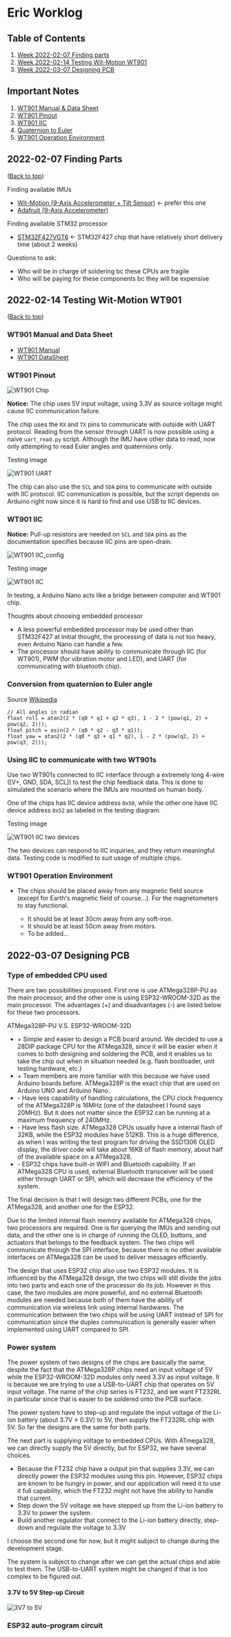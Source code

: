# Eric Worklog

## Table of Contents

1. [Week 2022-02-07 Finding parts](#2022-02-07-finding-parts)
2. [Week 2022-02-14 Testing Wit-Motion WT901](#2022-02-14-testing-wit-motion-wt901)
3. [Week 2022-03-07 Designing PCB](#2022-03-07-designing-pcb)

## Important Notes

1. [WT901 Manual & Data Sheet](#wt901-manual-and-data-sheet)
2. [WT901 Pinout](#wt901-pinout)
3. [WT901 IIC](#wt901-iic)
4. [Quaternion to Euler](#conversion-from-quaternion-to-euler-angle)
5. [WT901 Operation Environment](#wt901-operation-environment)

## 2022-02-07 Finding Parts

([Back to top](#eric-worklog))

Finding available IMUs

- [Wit-Motion (9-Axis Accelerometer + Tilt Sensor)](https://www.amazon.com/Accelerometer-Acceleration-Gyroscope-Electronic-Magnetometer/dp/B07GBRTB5K?ref_=ast_sto_dp) <- prefer this one
- [Adafruit (9-Axis Accelerometer)](https://www.amazon.com/Adafruit-Absolute-Orientation-Fusion-Breakout/dp/B017PEIGIG/ref=asc_df_B017PEIGIG/?tag=hyprod-20&linkCode=df0&hvadid=312142335725&hvpos=&hvnetw=g&hvrand=10955145127703543807&hvpone=&hvptwo=&hvqmt=&hvdev=c&hvdvcmdl=&hvlocint=&hvlocphy=9022196&hvtargid=pla-442396583748&psc=1)

Finding available STM32 processor

- [STM32F427VGT6](https://www.aliexpress.com/item/1005003731146258.html?spm=a2g0o.productlist.0.0.6f1e5287woZzTa&algo_pvid=ef53fac1-0262-4ef9-8786-5a33670db49b&aem_p4p_detail=2022020920080515995579616864100133835795&algo_exp_id=ef53fac1-0262-4ef9-8786-5a33670db49b-1&pdp_ext_f=%7B%22sku_id%22%3A%2212000026964346600%22%7D&pdp_pi=-1%3B21.0%3B-1%3B-1%40salePrice%3BUSD%3Bsearch-mainSearch) <- STM32F427 chip that have relatively short delivery time (about 2 weeks)

Questions to ask:

- Who will be in charge of soldering bc these CPUs are fragile
- Who will be paying for these components bc they will be expensive

## 2022-02-14 Testing Wit-Motion WT901

([Back to top](#eric-worklog))

### WT901 Manual and Data Sheet

- [WT901 Manual](https://github.com/WITMOTION/WT901/blob/master/WT901%20Manual.pdf)
- [WT901 DataSheet](https://github.com/WITMOTION/WT901/blob/master/WT901%20Datasheet.pdf)

### WT901 Pinout

![WT901 Chip](WT901_chip.png)

**Notice:** The chip uses 5V input voltage, using 3.3V as source voltage might cause IIC communication failure.

The chip uses the `RX` and `TX` pins to communicate with outside with UART protocol. Reading from the sensor through UART is now possible using a naive `uart_read.py` script. Although the IMU have other data to read, now only attempting to read Euler angles and quaternions only.

Testing image

![WT901 UART](WT901_UART.jpg)

The chip can also use the `SCL` and `SDA` pins to communicate with outside with IIC protocol. IIC communication is possible, but the script depends on Arduino right now since it is hard to find and use USB to IIC devices.

### WT901 IIC

**Notice:** Pull-up resistors are needed on `SCL` and `SDA` pins as the documentation specifies because IIC pins are open-drain.

![WT901 IIC_config](WT901_IIC_config.png)

Testing image

![WT901 IIC](WT901_IIC.jpg)

In testing, a Arduino Nano acts like a bridge between computer and WT901 chip.

Thoughts about choosing embedded processor

- A less powerful embedded processor may be used other than STM32F427 at initial thought, the processing of data is not too heavy, even Arduino Nano can handle a few.
- The processor should have ability to communicate through IIC (for WT901), PWM (for vibration motor and LED), and UART (for communicating with bluetooth chip).

### Conversion from quaternion to Euler angle

Source [Wikipedia](https://en.wikipedia.org/wiki/Conversion_between_quaternions_and_Euler_angles#:~:text=cy%3B%0A%0A%20%20%20%20return%20q%3B%0A%7D-,Quaternion%20to%20Euler%20angles%20conversion,-%5Bedit%5D)

    // All angles in radian
    float roll = atan2(2 * (q0 * q1 + q2 * q3), 1 - 2 * (pow(q1, 2) + pow(q2, 2)));
    float pitch = asin(2 * (q0 * q2 - q3 * q1));
    float yaw = atan2(2 * (q0 * q3 + q1 * q2), 1 - 2 * (pow(q2, 2) + pow(q3, 2)));

### Using IIC to communicate with two WT901s

Use two WT901s connected to IIC interface through a extremely long 4-wire ([V+, GND, SDA, SCL]) to test the chip feedback data. This is done to simulated the scenario where the IMUs are mounted on human body.

One of the chips has IIC device address `0x50`, while the other one have IIC device address `0x52` as labeled in the testing diagram.

Testing image

![WT901 IIC two devices](WT901_IIC_two_devices.jpg)

The two devices can respond to IIC inquiries, and they return meaningful data. Testing code is modified to suit usage of multiple chips.

### WT901 Operation Environment

- The chips should be placed away from any magnetic field source (except for Earth's magnetic field of course...). For the magnetometers to stay functional.

  - It should be at least 30cm away from any soft-iron.
  - It should be at least 50cm away from motors.
  - To be added...

## 2022-03-07 Designing PCB

### Type of embedded CPU used

There are two possibilities proposed. First one is use ATMega328P-PU as the main processor, and the other one is using ESP32-WROOM-32D as the main processor. The advantages (+) and disadvantages (-) are listed below for these two processors.

ATMega328P-PU V.S. ESP32-WROOM-32D

- \+ Simple and easier to design a PCB board around. We decided to use a 28DIP package CPU for the ATMega328, since it will be easier when it comes to both designing and soldering the PCB, and it enables us to take the chip out when in situation needed (e.g. flash bootloader, unit testing hardware, etc.)
- \+ Team members are more familiar with this because we have used Arduino boards before. ATMega328P is the exact chip that are used on Arduino UNO and Arduino Nano.
- \- Have less capability of handling calculations, the CPU clock frequency of the ATMega328P is 16MHz (one of the datasheet I found says 20MHz). But it does not matter since the ESP32 can be running at a maximum frequency of 240MHz.
- \- Have less flash size. ATMega328 CPUs usually have a internal flash of 32KB, while the
ESP32 modules have 512KB. This is a huge difference, as when I was writing the test program for driving the SSD1306 OLED display, the driver code will take about 16KB of flash memory, about half of the available space on a ATMega328.
- \- ESP32 chips have built-in WIFI and Bluetooth capability. If an ATMega328 CPU is used, external Bluetooth transceiver will be used either through UART or SPI, which will decrease the efficiency of the system.

The final decision is that I will design two different PCBs, one for the ATMega328, and another one for the ESP32.

Due to the limited internal flash memory available for ATMega328 chips, two processors are required. One is for querying the IMUs and sending out data, and the other one is in charge of running the OLED, buttons, and actuators that belongs to the feedback system. The two chips will communicate through the SPI interface, because there is no other available interfaces on ATMega328 can be used to deliver messages efficiently.

The design that uses ESP32 chip also use two ESP32 modules. It is influenced by the ATMega328 design, the two chips will still divide the jobs into two parts and each one of the processor do its job. However in this case, the two modules are more powerful, and no external Bluetooth modules are needed because both of them have the ability of communication via wireless link using internal hardwares. The communication between the two chips will be using UART instead of SPI for communication since the duplex communication is generally easier when implemented using UART compared to SPI.

### Power system

The power system of two designs of the chips are basically the same, despite the fact that the ATMega328P chips need an input voltage of 5V while the ESP32-WROOM-32D modules only need 3.3V as input voltage. It is because we are trying to use a USB-to-UART chip that operates on 5V input voltage. The name of the chip series is FT232, and we want FT232RL in particular since that is easier to be soldered onto the PCB surface.

The power system have to step-up and regulate the input voltage of the Li-ion battery (about 3.7V $\pm$ 0.3V) to 5V, then supply the FT232RL chip with 5V. So far the designs are the same for both parts.

The next part is supplying voltage to embedded CPUs. With ATmega328, we can directly supply the 5V directly, but for ESP32, we have several choices.

- Because the FT232 chip have a output pin that supplies 3.3V, we can directly power the ESP32 modules using this pin. However, ESP32 chips are known to be hungry in power, and our application will need it to use it full capability, which the FT232 might not have the ability to handle that current.
- Step down the 5V voltage we have stepped up from the Li-ion battery to 3.3V to power the system.
- Build another regulator that connect to the Li-ion battery directly, step-down and regulate the voltage to 3.3V

I choose the second one for now, but it might subject to change during the development stage.

The system is subject to change after we can get the actual chips and able to test them. The USB-to-UART system might be changed if that is too complex to be figured out.

#### 3.7V to 5V Step-up Circuit

![3V7 to 5V](3V7to5VStepup.jpg)

### ESP32 auto-program circuit

